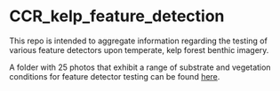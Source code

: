 # CCR_kelp_feature_detection
This repo is intended to aggregate information regarding the testing of various feature detectors upon temperate, kelp forest benthic imagery.

A folder with 25 photos that exhibit a range of substrate and vegetation conditions for feature detector testing can be found [here](https://github.com/zhrandell/CCR_kelp_feature_detection/tree/main/photos). 
